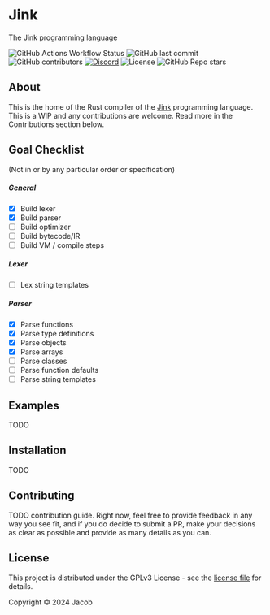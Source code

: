 # Jink
The Jink programming language

![GitHub Actions Workflow Status](https://img.shields.io/github/actions/workflow/status/jink-lang/jink/rust.yml?style=for-the-badge&label=Tests&link=https%3A%2F%2Fgithub.com%2Fjink-lang%2Fjink%2Factions%2Fworkflows%2Frust.yml)
![GitHub last commit](https://img.shields.io/github/last-commit/jink-lang/jink?style=for-the-badge)
![GitHub contributors](https://img.shields.io/github/contributors-anon/jink-lang/jink?style=for-the-badge)
[![Discord](https://img.shields.io/discord/365599795886161941?label=Discord&style=for-the-badge)](https://discord.gg/cWzcQz2)
![License](https://img.shields.io/github/license/jink-lang/jink?style=for-the-badge)
![GitHub Repo stars](https://img.shields.io/github/stars/jink-lang/jink?style=for-the-badge)

## About
This is the home of the Rust compiler of the [Jink](https://github.com/jink-lang/jink) programming language. This is a WIP and any contributions are welcome. Read more in the Contributions section below.

## Goal Checklist

(Not in or by any particular order or specification)

##### General
- [x] Build lexer
- [x] Build parser
- [ ] Build optimizer
- [ ] Build bytecode/IR
- [ ] Build VM / compile steps
##### Lexer
- [ ] Lex string templates
##### Parser
- [x] Parse functions
- [x] Parse type definitions
- [x] Parse objects
- [x] Parse arrays
- [ ] Parse classes
- [ ] Parse function defaults
- [ ] Parse string templates

## Examples

TODO

## Installation

TODO

## Contributing

TODO contribution guide. Right now, feel free to provide feedback in any way you see fit, and if you do decide to submit a PR, make your decisions as clear as possible and provide as many details as you can.

## License

This project is distributed under the GPLv3 License - see the [license file](LICENSE) for details.

Copyright © 2024 Jacob
